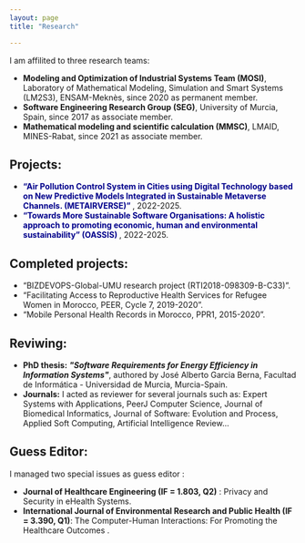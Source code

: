 ```yaml
---
layout: page
title: "Research"

---
```

I am affilited to three research teams:
<ul>
  <li> <b>Modeling and Optimization of Industrial Systems Team (MOSI)</b>, Laboratory of Mathematical Modeling, Simulation and Smart Systems (LM2S3), ENSAM-Meknès, since 2020 as permanent member. </li>
  <li> <b>Software Engineering Research Group (SEG)</b>, University of Murcia, Spain, since 2017 as associate member. </li>
  <li> <b>Mathematical modeling and scientific calculation (MMSC)</b>, LMAID, MINES-Rabat, since 2021 as associate member.</li>
 </ul>
 
## Projects:

  - <b style="color:DarkBlue;"> “Air Pollution Control System in Cities using Digital Technology based on New Predictive Models Integrated in Sustainable Metaverse Channels. (METAIRVERSE)” </b>, 2022-2025.
  - <b style="color:DarkBlue;"> “Towards More Sustainable Software Organisations: A holistic approach to promoting economic, human and environmental sustainability” (OASSIS) </b>, 2022-2025.

  
## Completed projects:
  
  - “BIZDEVOPS-Global-UMU research project (RTI2018-098309-B-C33)”.
  - “Facilitating Access to Reproductive Health Services for Refugee Women in Morocco, PEER, Cycle 7, 2019-2020”.
  - “Mobile Personal Health Records in Morocco, PPR1, 2015-2020”.
  
## Reviwing:

  - <b> PhD thesis:</b> <b tyle="color:DarkBlue;"><i>"Software Requirements for Energy Efficiency in Information Systems"</i></b>, authored by José Alberto Garcia Berna, Facultad de Informática - Universidad de Murcia, Murcia-Spain.
  - <b> Journals:</b> I acted as reviewer for several journals such as: Expert Systems with Applications, PeerJ Computer Science, Journal of Biomedical Informatics, Journal of Software: Evolution and Process, Applied Soft Computing, Artificial Intelligence Review...
  
## Guess Editor:

I managed two special issues as guess editor :
  - <b tyle="color:DarkBlue;"> Journal of Healthcare Engineering (IF = 1.803, Q2)</b> : Privacy and Security in eHealth Systems.
  - <b tyle="color:DarkBlue;"> International Journal of Environmental Research and Public Health (IF = 3.390, Q1)</b>: The Computer-Human Interactions: For Promoting the Healthcare Outcomes .
